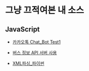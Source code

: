 # 그냥 끄적여본 내 소스     

## JavaScript

- [카카오톡 Chat_Bot Test1](./contents/nodejs_chat_test1.md)  
  
- [버스 정보 API 서버 사용](./contents/Bus_API(node.js).md)

- [XML파싱_파이썬](/contents/XML파싱_파이썬.md)
